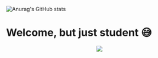 ![Anurag's GitHub stats](https://github-readme-stats.vercel.app/api?username=choitjddn0311&hide=contribs,prs&show_icons=true&theme=graywhite)

<h1>Welcome, but just student 😅</h1>
<div align="center">
  <img src="https://i0.wp.com/www.galvanizeaction.org/wp-content/uploads/2022/06/Wow-gif.gif?fit=450%2C250&ssl=1" />
</div>

